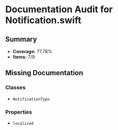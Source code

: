 # Documentation Audit for Notification.swift

## Summary

- **Coverage:** 77.78%
- **Items:** 7/9

## Missing Documentation

### Classes
- `NotificationType`

### Properties
- `localized`
